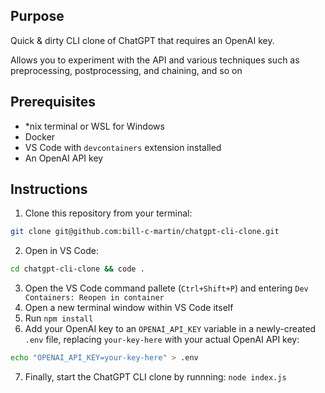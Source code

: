 
## Purpose

Quick & dirty CLI clone of ChatGPT that requires an OpenAI key.

Allows you to experiment with the API and various techniques such as preprocessing, postprocessing, and chaining, and so on

## Prerequisites

- *nix terminal or WSL for Windows
- Docker
- VS Code with `devcontainers` extension installed
- An OpenAI API key

## Instructions

1. Clone this repository from your terminal:

```sh
git clone git@github.com:bill-c-martin/chatgpt-cli-clone.git
```

2. Open in VS Code:

```sh
cd chatgpt-cli-clone && code .
```

3. Open the VS Code command pallete (`Ctrl+Shift+P`) and entering `Dev Containers: Reopen in container`
4. Open a new terminal window within VS Code itself
5. Run `npm install`
6. Add your OpenAI key to an `OPENAI_API_KEY` variable in a newly-created `.env` file, replacing `your-key-here` with your actual OpenAI API key:

```sh
echo "OPENAI_API_KEY=your-key-here" > .env
```

7. Finally, start the ChatGPT CLI clone by runnning: `node index.js`